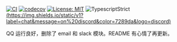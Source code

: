 [![CI](https://github.com/fa93hws/snowball-rss/workflows/CI/badge.svg)](https://github.com/fa93hws/snowball-rss/actions)
[![codecov](https://codecov.io/gh/fa93hws/snowball-rss/branch/master/graph/badge.svg?token=Zvc4rSXkVa)](https://codecov.io/gh/fa93hws/snowball-rss)
[![License: MIT](https://img.shields.io/badge/License-MIT-yellow.svg)](https://opensource.org/licenses/MIT)
![TypescriptStrict](https://camo.githubusercontent.com/41c68e9f29c6caccc084e5a147e0abd5f392d9bc/68747470733a2f2f62616467656e2e6e65742f62616467652f547970655363726970742f7374726963742532302546302539462539322541412f626c7565)
[(https://img.shields.io/static/v1?label=chat&message=on%20discord&color=7289da&logo=discord)](https://discord.gg/FFjGgjgj3X)

QQ 运行良好，删除了 email 和 slack 模块。README 有心情了再更新。
